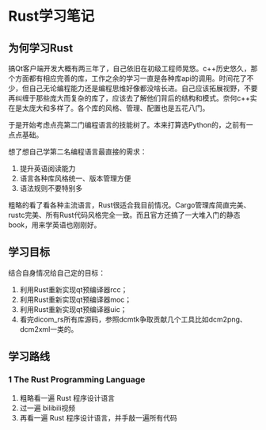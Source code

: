 # Rust学习笔记


## 为何学习Rust

搞Qt客户端开发大概有两三年了，自己依旧在初级工程师晃悠。c++历史悠久，那个方面都有相应完善的库，工作之余的学习一直是各种库api的调用。时间花了不少，但自己无论编程能力还是编程思维好像都没啥长进。自己应该拓展视野，不要再纠缠于那些庞大而复杂的库了，应该去了解他们背后的结构和模式。奈何c++实在是太庞大和多样了。各个库的风格、管理、配置也是五花八门。

于是开始考虑点亮第二门编程语言的技能树了。本来打算选Python的，之前有一点点基础。

想了想自己学第二名编程语言最直接的需求：
1. 提升英语阅读能力
2. 语言各种库风格统一、版本管理方便
3. 语法规则不要特别多

粗略的看了看各种主流语言，Rust很适合我目前情况。Cargo管理库简直完美、rustc完美、所有Rust代码风格完全一致。而且官方还搞了一大堆入门的静态book，用来学英语也刚刚好。


## 学习目标

结合自身情况给自己定的目标：

1. 利用Rust重新实现qt预编译器rcc；
2. 利用Rust重新实现qt预编译器moc；
3. 利用Rust重新实现qt预编译器uic；
4. 看完dicom_rs所有库源码，参照dcmtk争取贡献几个工具比如dcm2png、dcm2xml一类的。


## 学习路线

### 1 The Rust Programming Language

1. 粗略看一遍 Rust 程序设计语言
2. 过一遍 bilibili视频
3. 再看一遍 Rust 程序设计语言，并手敲一遍所有代码






